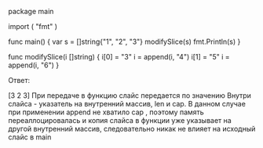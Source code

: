 package main

import (
	"fmt"
)

func main() {
	var s = []string{"1", "2", "3"}
	modifySlice(s)
	fmt.Println(s)
}

func modifySlice(i []string) {
	i[0] = "3"
	i = append(i, "4")
	i[1] = "5"
	i = append(i, "6")
}

Ответ:

[3 2 3]
При передаче в функцию слайс передается по значению
Внутри слайса - указатель на внутренний массив, len и cap.
В данном случае при применении append не хватило cap
, поэтому память переаллоцировалась 
и копия слайса в функции уже указывает на другой внутренний массив,
следовательно никак не влияет на исходный слайс в main